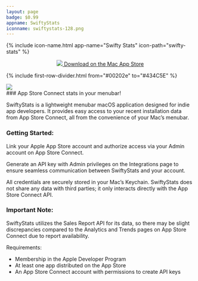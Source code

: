 ```yaml
---
layout: page
badge: $0.99
appname: SwiftyStats
iconname: swiftystats-128.png
---
```


<div class="row first-row">

{% include icon-name.html app-name="Swifty Stats" icon-path="swifty-stats" %}

<p align="center">
  <a class="appstore-badge" href="https://apps.apple.com/us/app/pullbarpro/id6482977831?mt=12&amp;itsct=apps_box_badge&amp;itscg=30200">
    <img class="appstore-badge__icon" src="{{ site.url | append: site.baseurl}}/assets/img/badges/apple.svg">
    <span class="appstore-badge__text">Download on the</span>
    <span class="appstore-badge__storename">Mac App Store</span>
  </a>
</p>
</div>

{% include first-row-divider.html from="#00202e" to="#434C5E" %}


<div class="row second-row">
  <div class="col m8 offset-m2">
  <div class="col m6">
  <img class="rounded-corners" src="{{ site.url | append: site.baseurl}}/assets/img/screenshots/swifty-stats/swifty-stats-4.png">
  </div>
### App Store Connect stats in your menubar!

SwiftyStats is a lightweight menubar macOS application designed for indie app developers. It provides easy access to your recent installation data from App Store Connect, all from the convenience of your Mac’s menubar.


### Getting Started:

Link your Apple App Store account and authorize access via your Admin account on App Store Connect.

Generate an API key with Admin privileges on the Integrations page to ensure seamless communication between SwiftyStats and your account.

All credentials are securely stored in your Mac’s Keychain. SwiftyStats does not share any data with third parties; it only interacts directly with the App Store Connect API.


### Important Note:

SwiftyStats utilizes the Sales Report API for its data, so there may be slight discrepancies compared to the Analytics and Trends pages on App Store Connect due to report availability.


Requirements:

- Membership in the Apple Developer Program
- At least one app distributed on the App Store
- An App Store Connect account with permissions to create API keys

</div>
</div>
